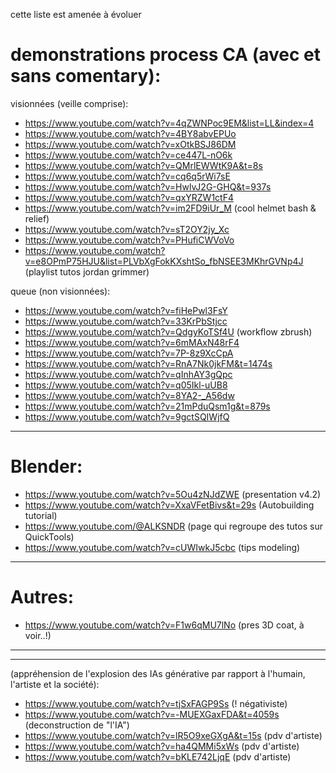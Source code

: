 cette liste est amenée à évoluer
# demonstrations process CA (avec et sans comentary):

visionnées (veille comprise):

- https://www.youtube.com/watch?v=4qZWNPoc9EM&list=LL&index=4
- https://www.youtube.com/watch?v=4BY8abvEPUo
- https://www.youtube.com/watch?v=xOtkBSJ86DM
- https://www.youtube.com/watch?v=ce447L-nO6k
- https://www.youtube.com/watch?v=QMrlEWWtK9A&t=8s
- https://www.youtube.com/watch?v=cq6q5rWi7sE
- https://www.youtube.com/watch?v=HwlvJ2G-GHQ&t=937s
- https://www.youtube.com/watch?v=qxYRZW1ctF4
- https://www.youtube.com/watch?v=im2FD9iUr_M (cool helmet bash & relief)
- https://www.youtube.com/watch?v=sT2OY2jy_Xc
- https://www.youtube.com/watch?v=PHufiCWVoVo
- https://www.youtube.com/watch?v=e8OPmP75HJU&list=PLVbXgFokKXshtSo_fbNSEE3MKhrGVNp4J (playlist tutos jordan grimmer)

queue (non visionnées):

- https://www.youtube.com/watch?v=fiHePwl3FsY
- https://www.youtube.com/watch?v=33KrPbStjcc
- https://www.youtube.com/watch?v=QdgyKoTSf4U (workflow zbrush)
- https://www.youtube.com/watch?v=6mMAxN48rF4
- https://www.youtube.com/watch?v=7P-8z9XcCpA
- https://www.youtube.com/watch?v=RnA7Nk0jkFM&t=1474s
- https://www.youtube.com/watch?v=qInhAY3gQpc
- https://www.youtube.com/watch?v=q05Ikl-uUB8
- https://www.youtube.com/watch?v=8YA2-_A56dw
- https://www.youtube.com/watch?v=21mPduQsm1g&t=879s
- https://www.youtube.com/watch?v=9gctSQIWjfQ

-----

# Blender:

- https://www.youtube.com/watch?v=5Ou4zNJdZWE (presentation v4.2)
- https://www.youtube.com/watch?v=XxaVFetBivs&t=29s (Autobuilding tutorial)
- https://www.youtube.com/@ALKSNDR (page qui regroupe des tutos sur QuickTools)
- https://www.youtube.com/watch?v=cUWIwkJ5cbc (tips modeling)


-----

# Autres:

- https://www.youtube.com/watch?v=F1w6qMU7lNo (pres 3D coat, à voir..!)

-----
-----

(appréhension de l'explosion des IAs générative par rapport à l'humain, l'artiste et la société):

- https://www.youtube.com/watch?v=tjSxFAGP9Ss (! négativiste)
- https://www.youtube.com/watch?v=-MUEXGaxFDA&t=4059s (deconstruction de "l'IA")
- https://www.youtube.com/watch?v=lR5O9xeGXgA&t=15s (pdv d'artiste)
- https://www.youtube.com/watch?v=ha4QMMi5xWs (pdv d'artiste)
- https://www.youtube.com/watch?v=bKLE742LjqE (pdv d'artiste)
